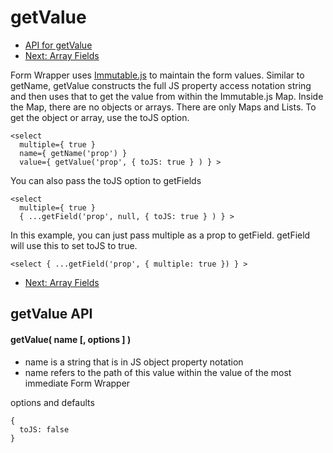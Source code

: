 # getValue

* [API for getValue](#API)
* [Next: Array Fields](./array-fields.md)


Form Wrapper uses [Immutable.js](https://facebook.github.io/immutable-js) to maintain the form values.
Similar to getName, getValue constructs the full JS property access notation string and then uses that
to get the value from within the Immutable.js Map.  Inside the Map, there are no objects or arrays.
There are only Maps and Lists.  To get the object or array, use the toJS option.

```
<select
  multiple={ true }
  name={ getName('prop') }
  value={ getValue('prop', { toJS: true } ) } >
```

You can also pass the toJS option to getFields

```
<select
  multiple={ true }
  { ...getField('prop', null, { toJS: true } ) } >
```

In this example, you can just pass multiple as a prop to getField.  getField will use this
to set toJS to true.

```
<select { ...getField('prop', { multiple: true }) } >
```

* [Next: Array Fields](./array-fields.md)


## <a name="API"></a>getValue API

#### getValue( name [, options ] )

* name is a string that is in JS object property notation
* name refers to the path of this value within the value of the most immediate Form Wrapper

options and defaults
```
{
  toJS: false
}
```
